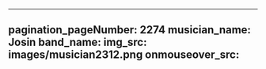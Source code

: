 ------
pagination_pageNumber: 2274
musician_name: Josin
band_name: 
img_src: images/musician2312.png
onmouseover_src: 
------